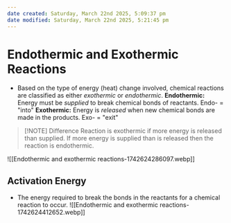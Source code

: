 ```yaml
---
date created: Saturday, March 22nd 2025, 5:09:37 pm
date modified: Saturday, March 22nd 2025, 5:21:45 pm
---
```


# Endothermic and Exothermic Reactions
- Based on the type of energy (heat) change involved, chemical reactions are classified as either *exothermic* or *endothermic*.
**Endothermic:** Energy must be *supplied* to break chemical bonds of reactants.
	Endo- = "into"
**Exothermic:** Energy is *released* when new chemical bonds are made in the products.
	Exo- = "exit"

> [!NOTE] Difference
> Reaction is exothermic if more energy is released than supplied. If more energy is supplied than is released then the reaction is endothermic.

![[Endothermic and exothermic reactions-1742624286097.webp]]
## Activation Energy
- The energy required to break the bonds in the reactants for a chemical reaction to occur.
![[Endothermic and exothermic reactions-1742624412652.webp]]

